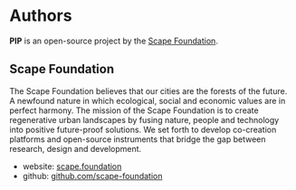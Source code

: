 # Authors

**PIP** is an open-source project by the [Scape Foundation](https://www.scape.foundation "Scape Foundation website").

## Scape Foundation

The Scape Foundation believes that our cities are the forests of the future. A newfound nature in which ecological, social and economic values are in perfect harmony. The mission of the Scape Foundation is to create regenerative urban landscapes by fusing nature, people and technology into positive future-proof solutions. We set forth to develop co-creation platforms and open-source instruments that bridge the gap between research, design and development.

- website: [scape.foundation](https://www.scape.foundation "Scape Foundation website")
- github: [github.com/scape-foundation](https://github.com/scape-foundation "Scape Foundation Github")

